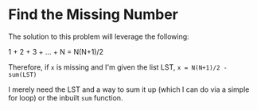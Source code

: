 # Find the Missing Number

The solution to this problem will leverage the following:

1 + 2 + 3 + ... + N = N(N+1)/2  

Therefore, if `x` is missing and I'm given the list LST, `x = N(N+1)/2 - sum(LST)`

I merely need the LST and a way to sum it up (which I can do via a simple for loop) or the inbuilt `sum` function. 
